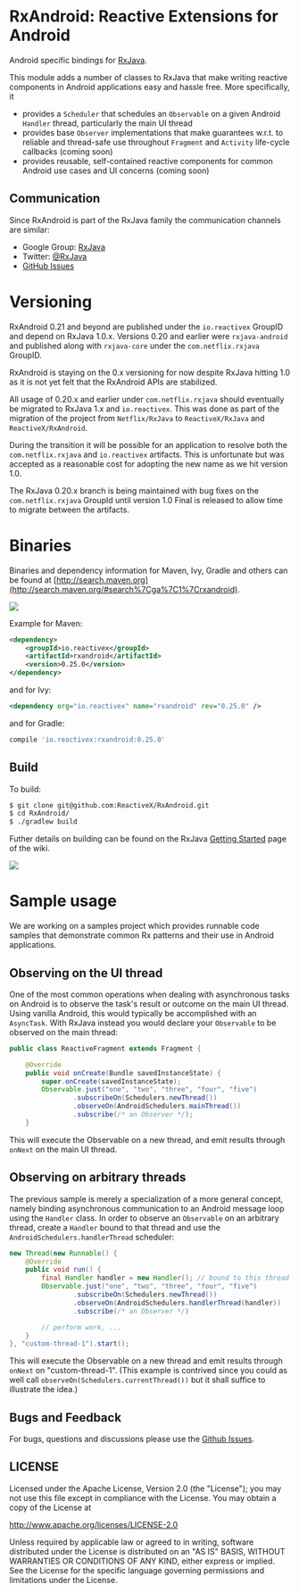 # RxAndroid: Reactive Extensions for Android

Android specific bindings for [RxJava](http://github.com/ReactiveX/RxJava).

This module adds a number of classes to RxJava that make writing reactive components in 
Android applications easy and hassle free. More specifically, it

- provides a `Scheduler` that schedules an `Observable` on a given Android `Handler` thread, particularly the main UI thread
- provides base `Observer` implementations that make guarantees w.r.t. to reliable and thread-safe use throughout 
      `Fragment` and `Activity` life-cycle callbacks (coming soon)
- provides reusable, self-contained reactive components for common Android use cases and UI concerns (coming soon)

## Communication

Since RxAndroid is part of the RxJava family the communication channels are similar:

- Google Group: [RxJava](http://groups.google.com/d/forum/rxjava)
- Twitter: [@RxJava](http://twitter.com/RxJava)
- [GitHub Issues](https://github.com/ReactiveX/RxAndroid/issues)

# Versioning

RxAndroid 0.21 and beyond are published under the `io.reactivex` GroupID and depend on RxJava 1.0.x. Versions 0.20 and earlier were `rxjava-android` and published along with `rxjava-core` under the `com.netflix.rxjava` GroupID.

RxAndroid is staying on the 0.x versioning for now despite RxJava hitting 1.0 as it is not yet felt that the RxAndroid APIs are stabilized.

All usage of 0.20.x and earlier under `com.netflix.rxjava` should eventually be migrated to RxJava 1.x and `io.reactivex`. This was done as part of the migration of the project from `Netflix/RxJava` to `ReactiveX/RxJava` and `ReactiveX/RxAndroid`.

During the transition it will be possible for an application to resolve both the `com.netflix.rxjava` and `io.reactivex` artifacts. This is unfortunate but was accepted as a reasonable cost for adopting the new name as we hit version 1.0.

The RxJava 0.20.x branch is being maintained with bug fixes on the `com.netflix.rxjava` GroupId until version 1.0 Final is released to allow time to migrate between the artifacts.

# Binaries

Binaries and dependency information for Maven, Ivy, Gradle and others can be found at [http://search.maven.org](http://search.maven.org/#search%7Cga%7C1%7Crxandroid).

<a href='http://search.maven.org/#search%7Cga%7C1%7Crxandroid'><img src='http://img.shields.io/maven-central/v/io.reactivex/rxandroid.svg'></a>

Example for Maven:

```xml
<dependency>
    <groupId>io.reactivex</groupId>
    <artifactId>rxandroid</artifactId>
    <version>0.25.0</version>
</dependency>
```

and for Ivy:

```xml
<dependency org="io.reactivex" name="rxandroid" rev="0.25.0" />
```

and for Gradle:
```groovy
compile 'io.reactivex:rxandroid:0.25.0'
```

## Build

To build:

```bash
$ git clone git@github.com:ReactiveX/RxAndroid.git
$ cd RxAndroid/
$ ./gradlew build
```

Futher details on building can be found on the RxJava [Getting Started](https://github.com/ReactiveX/RxJava/wiki/Getting-Started) page of the wiki.

<a href='https://travis-ci.org/ReactiveX/RxAndroid/builds'><img src='https://travis-ci.org/ReactiveX/RxAndroid.svg?branch=0.x'></a>


# Sample usage

We are working on a samples project which provides runnable code samples that demonstrate common Rx patterns and
their use in Android applications.

## Observing on the UI thread

One of the most common operations when dealing with asynchronous tasks on Android is to observe the task's
result or outcome on the main UI thread. Using vanilla Android, this would
typically be accomplished with an `AsyncTask`. With RxJava instead you would declare your `Observable`
to be observed on the main thread:

```java
public class ReactiveFragment extends Fragment {

    @Override
    public void onCreate(Bundle savedInstanceState) {
        super.onCreate(savedInstanceState);
        Observable.just("one", "two", "three", "four", "five")
                .subscribeOn(Schedulers.newThread())
                .observeOn(AndroidSchedulers.mainThread())
                .subscribe(/* an Observer */);
    }
```

This will execute the Observable on a new thread, and emit results through `onNext` on the main UI thread.

## Observing on arbitrary threads
The previous sample is merely a specialization of a more general concept, namely binding asynchronous
communication to an Android message loop using the `Handler` class. In order to observe an `Observable`
on an arbitrary thread, create a `Handler` bound to that thread and use the `AndroidSchedulers.handlerThread`
scheduler:

```java
new Thread(new Runnable() {
    @Override
    public void run() {
        final Handler handler = new Handler(); // bound to this thread
        Observable.just("one", "two", "three", "four", "five")
                .subscribeOn(Schedulers.newThread())
                .observeOn(AndroidSchedulers.handlerThread(handler))
                .subscribe(/* an Observer */)

        // perform work, ...
    }
}, "custom-thread-1").start();
```

This will execute the Observable on a new thread and emit results through `onNext` on "custom-thread-1".
(This example is contrived since you could as well call `observeOn(Schedulers.currentThread())` but it
shall suffice to illustrate the idea.)


## Bugs and Feedback

For bugs, questions and discussions please use the [Github Issues](https://github.com/ReactiveX/RxAndroid/issues).


## LICENSE

Licensed under the Apache License, Version 2.0 (the "License");
you may not use this file except in compliance with the License.
You may obtain a copy of the License at

<http://www.apache.org/licenses/LICENSE-2.0>

Unless required by applicable law or agreed to in writing, software
distributed under the License is distributed on an "AS IS" BASIS,
WITHOUT WARRANTIES OR CONDITIONS OF ANY KIND, either express or implied.
See the License for the specific language governing permissions and
limitations under the License.


